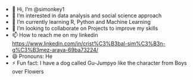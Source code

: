 - 👋 Hi, I’m @simonkey1
- 👀 I’m interested in data analysis and social science approach
- 🌱 I’m currently learning R, Python and Machine Learning
- 💞️ I’m looking to collaborate on Projects to improve my skills
- 📫 How to reach me on my linkedin https://www.linkedin.com/in/crist%C3%B3bal-sim%C3%B3n-g%C3%B3mez-araya-69ba73224/
- 😄 Pronouns: He
- ⚡ Fun fact: I have a dog called Gu-Jumpyo like the character from Boys over Flowers

<!---
simonkey1/simonkey1 is a ✨ special ✨ repository because its `README.md` (this file) appears on your GitHub profile.
You can click the Preview link to take a look at your changes.
--->
